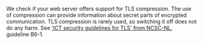 We check if your web server offers support for TLS compression. The use of compression can provide information about secret parts of encrypted communication. TLS compression is rarely used, so switching it off does not do any harm. See ['ICT security guidelines for TLS' from NCSC-NL](https://www.ncsc.nl/actueel/whitepapers/ict-beveiligingsrichtlijnen-voor-transport-layer-security-tls.html), guideline B6-1.
